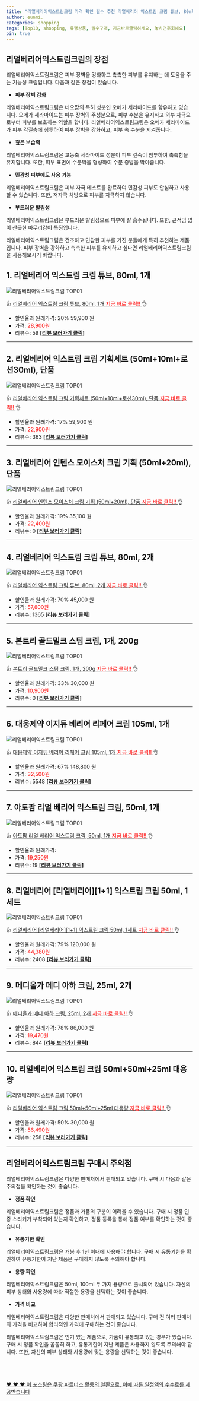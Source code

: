 ```yaml
---
title: "리얼베리어익스트림크림 가격 확인 필수 추천 리얼베리어 익스트림 크림 튜브, 80ml, 1개 비교 장점 구매가이드"
author: eunmi.
categories: shopping
tags: [Top10, shopping, 유행상품, 필수구매, 지금바로클릭하세요, 놓치면후회해요]
pin: true
---
```

**<h2>리얼베리어익스트림크림의 장점</h2>**

리얼베리어익스트림크림은 피부 장벽을 강화하고 촉촉한 피부를 유지하는 데 도움을 주는 기능성 크림입니다. 다음과 같은 장점이 있습니다.

* **피부 장벽 강화**

리얼베리어익스트림크림은 네오팜의 특허 성분인 오메가 세라마이드를 함유하고 있습니다. 오메가 세라마이드는 피부 장벽의 주성분으로, 피부 수분을 유지하고 외부 자극으로부터 피부를 보호하는 역할을 합니다. 리얼베리어익스트림크림은 오메가 세라마이드가 피부 각질층에 침투하여 피부 장벽을 강화하고, 피부 속 수분을 지켜줍니다.

* **깊은 보습력**

리얼베리어익스트림크림은 고농축 세라마이드 성분이 피부 깊숙이 침투하여 촉촉함을 유지합니다. 또한, 피부 표면에 수분막을 형성하여 수분 증발을 막아줍니다.

* **민감성 피부에도 사용 가능**

리얼베리어익스트림크림은 피부 자극 테스트를 완료하여 민감성 피부도 안심하고 사용할 수 있습니다. 또한, 저자극 처방으로 피부를 자극하지 않습니다.

* **부드러운 발림성**

리얼베리어익스트림크림은 부드러운 발림성으로 피부에 잘 흡수됩니다. 또한, 끈적임 없이 산뜻한 마무리감이 특징입니다.

리얼베리어익스트림크림은 건조하고 민감한 피부를 가진 분들에게 특히 추천하는 제품입니다. 피부 장벽을 강화하고 촉촉한 피부를 유지하고 싶다면 리얼베리어익스트림크림을 사용해보시기 바랍니다.

   

## 1. 리얼베리어 익스트림 크림 튜브, 80ml, 1개

![리얼베리어익스트림크림 TOP01](https://thumbnail7.coupangcdn.com/thumbnails/remote/230x230ex/image/retail/images/2022/09/20/9/2/c445de62-a715-4733-b0ff-faa6d4f4cdca.jpg)


👍 [리얼베리어 익스트림 크림 튜브, 80ml, 1개 <font color=red> 지금 바로 클릭!! </font> ](https://link.coupang.com/re/AFFSDP?lptag=AF3617701&subid=GithubCoopas&pageKey=6786602736&traceid=V0-153&itemId=15977228778&vendorItemId=83183218738) 👌 


- 할인율과 원래가격: 20%  59,900   원
- 가격: <span style='color:red'>28,900원</span>
- 리뷰수: 59  [**[리뷰 보러가기 클릭]**](https://link.coupang.com/re/AFFSDP?lptag=AF3617701&subid=GithubCoopas&pageKey=6786602736&traceid=V0-153&itemId=15977228778&vendorItemId=83183218738)

---


   

## 2. 리얼베리어 익스트림 크림 기획세트 (50ml+10ml+로션30ml), 단품

![리얼베리어익스트림크림 TOP01](https://thumbnail6.coupangcdn.com/thumbnails/remote/230x230ex/image/vendor_inventory/560e/b0e5e2f3aff85a5a6fbcc558bfc48a4024f6122ca5ba4b76b128932d8d4b.jpg)


👍 [리얼베리어 익스트림 크림 기획세트 (50ml+10ml+로션30ml), 단품 <font color=red> 지금 바로 클릭!! </font> ](https://link.coupang.com/re/AFFSDP?lptag=AF3617701&subid=GithubCoopas&pageKey=7558086778&traceid=V0-153&itemId=19906169604&vendorItemId=78182318458) 👌 


- 할인율과 원래가격: 17%  59,900   원
- 가격: <span style='color:red'>22,900원</span>
- 리뷰수: 363  [**[리뷰 보러가기 클릭]**](https://link.coupang.com/re/AFFSDP?lptag=AF3617701&subid=GithubCoopas&pageKey=7558086778&traceid=V0-153&itemId=19906169604&vendorItemId=78182318458)

---


   

## 3. 리얼베리어 인텐스 모이스처 크림 기획 (50ml+20ml), 단품

![리얼베리어익스트림크림 TOP01](https://thumbnail10.coupangcdn.com/thumbnails/remote/230x230ex/image/vendor_inventory/e6c2/8c73edd809912eeafe60b0c2d901135928ea9b876961470259a81f21ba43.jpg)


👍 [리얼베리어 인텐스 모이스처 크림 기획 (50ml+20ml), 단품 <font color=red> 지금 바로 클릭!! </font> ](https://link.coupang.com/re/AFFSDP?lptag=AF3617701&subid=GithubCoopas&pageKey=7643779163&traceid=V0-153&itemId=20318528302&vendorItemId=76565422269) 👌 


- 할인율과 원래가격: 19%  35,100   원
- 가격: <span style='color:red'>22,400원</span>
- 리뷰수: 0  [**[리뷰 보러가기 클릭]**](https://link.coupang.com/re/AFFSDP?lptag=AF3617701&subid=GithubCoopas&pageKey=7643779163&traceid=V0-153&itemId=20318528302&vendorItemId=76565422269)

---


   

## 4. 리얼베리어 익스트림 크림 튜브, 80ml, 2개

![리얼베리어익스트림크림 TOP01](https://thumbnail10.coupangcdn.com/thumbnails/remote/230x230ex/image/retail/images/db6ced83-6413-4414-9a8d-86ace5636c304560605259853028775.png)


👍 [리얼베리어 익스트림 크림 튜브, 80ml, 2개 <font color=red> 지금 바로 클릭!! </font> ](https://link.coupang.com/re/AFFSDP?lptag=AF3617701&subid=GithubCoopas&pageKey=6786602736&traceid=V0-153&itemId=18860178373&vendorItemId=86288054447) 👌 


- 할인율과 원래가격: 70%  45,000   원
- 가격: <span style='color:red'>57,800원</span>
- 리뷰수: 1365  [**[리뷰 보러가기 클릭]**](https://link.coupang.com/re/AFFSDP?lptag=AF3617701&subid=GithubCoopas&pageKey=6786602736&traceid=V0-153&itemId=18860178373&vendorItemId=86288054447)

---


   

## 5. 본트리 골드밀크 스팀 크림, 1개, 200g

![리얼베리어익스트림크림 TOP01](https://thumbnail10.coupangcdn.com/thumbnails/remote/230x230ex/image/retail/images/4788330822844213-b469c8fd-9d9b-4115-a791-232fa5439958.jpg)


👍 [본트리 골드밀크 스팀 크림, 1개, 200g <font color=red> 지금 바로 클릭!! </font> ](https://link.coupang.com/re/AFFSDP?lptag=AF3617701&subid=GithubCoopas&pageKey=7398916503&traceid=V0-153&itemId=3961693365&vendorItemId=3000382052) 👌 


- 할인율과 원래가격: 33%  30,000   원
- 가격: <span style='color:red'>10,900원</span>
- 리뷰수: 0  [**[리뷰 보러가기 클릭]**](https://link.coupang.com/re/AFFSDP?lptag=AF3617701&subid=GithubCoopas&pageKey=7398916503&traceid=V0-153&itemId=3961693365&vendorItemId=3000382052)

---


   

## 6. 대웅제약 이지듀 베리어 리페어 크림 105ml, 1개

![리얼베리어익스트림크림 TOP01](https://thumbnail7.coupangcdn.com/thumbnails/remote/230x230ex/image/vendor_inventory/33df/fc9090874dde573ba8155bb7955555235482b936862af08685f0ace6f9ab.jpg)


👍 [대웅제약 이지듀 베리어 리페어 크림 105ml, 1개 <font color=red> 지금 바로 클릭!! </font> ](https://link.coupang.com/re/AFFSDP?lptag=AF3617701&subid=GithubCoopas&pageKey=7670453398&traceid=V0-153&itemId=20460423496&vendorItemId=87359427879) 👌 


- 할인율과 원래가격: 67%  148,800   원
- 가격: <span style='color:red'>32,500원</span>
- 리뷰수: 5548  [**[리뷰 보러가기 클릭]**](https://link.coupang.com/re/AFFSDP?lptag=AF3617701&subid=GithubCoopas&pageKey=7670453398&traceid=V0-153&itemId=20460423496&vendorItemId=87359427879)

---


   

## 7. 아토팜 리얼 베리어 익스트림 크림, 50ml, 1개

![리얼베리어익스트림크림 TOP01](https://thumbnail6.coupangcdn.com/thumbnails/remote/230x230ex/image/vendor_inventory/ddc9/66c65888beecb839760de5227f6075c67309bbbd50376d8ac394e2b3462d.jpg)


👍 [아토팜 리얼 베리어 익스트림 크림, 50ml, 1개 <font color=red> 지금 바로 클릭!! </font> ](https://link.coupang.com/re/AFFSDP?lptag=AF3617701&subid=GithubCoopas&pageKey=6741353646&traceid=V0-153&itemId=15737848167&vendorItemId=87381775354) 👌 


- 할인율과 원래가격: 
- 가격: <span style='color:red'>19,250원</span>
- 리뷰수: 19  [**[리뷰 보러가기 클릭]**](https://link.coupang.com/re/AFFSDP?lptag=AF3617701&subid=GithubCoopas&pageKey=6741353646&traceid=V0-153&itemId=15737848167&vendorItemId=87381775354)

---


   

## 8. 리얼베리어 [리얼베리어][1+1] 익스트림 크림 50ml, 1세트

![리얼베리어익스트림크림 TOP01](https://thumbnail7.coupangcdn.com/thumbnails/remote/230x230ex/image/vendor_inventory/3379/f7a5cc6d512af978c558829196538732dc8a30eade9cc6ea9fa6c7860f37.PNG)


👍 [리얼베리어 [리얼베리어][1+1] 익스트림 크림 50ml, 1세트 <font color=red> 지금 바로 클릭!! </font> ](https://link.coupang.com/re/AFFSDP?lptag=AF3617701&subid=GithubCoopas&pageKey=6649959096&traceid=V0-153&itemId=15233022519&vendorItemId=83904984504) 👌 


- 할인율과 원래가격: 79%  120,000   원
- 가격: <span style='color:red'>44,380원</span>
- 리뷰수: 2408  [**[리뷰 보러가기 클릭]**](https://link.coupang.com/re/AFFSDP?lptag=AF3617701&subid=GithubCoopas&pageKey=6649959096&traceid=V0-153&itemId=15233022519&vendorItemId=83904984504)

---


   

## 9. 메디올가 메디 아하 크림, 25ml, 2개

![리얼베리어익스트림크림 TOP01](https://thumbnail6.coupangcdn.com/thumbnails/remote/230x230ex/image/vendor_inventory/4e6e/75fd9173d47a9964a8b0152540a00fe0976c79853b26271b08bb9837b87d.jpg)


👍 [메디올가 메디 아하 크림, 25ml, 2개 <font color=red> 지금 바로 클릭!! </font> ](https://link.coupang.com/re/AFFSDP?lptag=AF3617701&subid=GithubCoopas&pageKey=6303080893&traceid=V0-153&itemId=18220718382&vendorItemId=86013967346) 👌 


- 할인율과 원래가격: 78%  86,000   원
- 가격: <span style='color:red'>19,470원</span>
- 리뷰수: 844  [**[리뷰 보러가기 클릭]**](https://link.coupang.com/re/AFFSDP?lptag=AF3617701&subid=GithubCoopas&pageKey=6303080893&traceid=V0-153&itemId=18220718382&vendorItemId=86013967346)

---


   

## 10. 리얼베리어 익스트림 크림 50ml+50ml+25ml 대용량

![리얼베리어익스트림크림 TOP01](https://thumbnail8.coupangcdn.com/thumbnails/remote/230x230ex/image/vendor_inventory/f764/160c293ea79de0606daf93f36b6a1a5c1a08cd6bf6a14e93ebedf76b6854.PNG)


👍 [리얼베리어 익스트림 크림 50ml+50ml+25ml 대용량 <font color=red> 지금 바로 클릭!! </font> ](https://link.coupang.com/re/AFFSDP?lptag=AF3617701&subid=GithubCoopas&pageKey=6912057208&traceid=V0-153&itemId=16661286482&vendorItemId=83844939660) 👌 


- 할인율과 원래가격: 50%  30,000   원
- 가격: <span style='color:red'>56,490원</span>
- 리뷰수: 258  [**[리뷰 보러가기 클릭]**](https://link.coupang.com/re/AFFSDP?lptag=AF3617701&subid=GithubCoopas&pageKey=6912057208&traceid=V0-153&itemId=16661286482&vendorItemId=83844939660)

---
**<h2>리얼베리어익스트림크림 구매시 주의점</h2>**

리얼베리어익스트림크림은 다양한 판매처에서 판매되고 있습니다. 구매 시 다음과 같은 주의점을 확인하는 것이 좋습니다.

* **정품 확인**

리얼베리어익스트림크림은 정품과 가품의 구분이 어려울 수 있습니다. 구매 시 정품 인증 스티커가 부착되어 있는지 확인하고, 정품 등록을 통해 정품 여부를 확인하는 것이 좋습니다.

* **유통기한 확인**

리얼베리어익스트림크림은 개봉 후 1년 이내에 사용해야 합니다. 구매 시 유통기한을 확인하여 유통기한이 지난 제품은 구매하지 않도록 주의해야 합니다.

* **용량 확인**

리얼베리어익스트림크림은 50ml, 100ml 두 가지 용량으로 출시되어 있습니다. 자신의 피부 상태와 사용량에 따라 적절한 용량을 선택하는 것이 좋습니다.

* **가격 비교**

리얼베리어익스트림크림은 다양한 판매처에서 판매되고 있습니다. 구매 전 여러 판매처의 가격을 비교하여 합리적인 가격에 구매하는 것이 좋습니다.

리얼베리어익스트림크림은 인기 있는 제품으로, 가품이 유통되고 있는 경우가 있습니다. 구매 시 정품 확인을 꼼꼼히 하고, 유통기한이 지난 제품은 사용하지 않도록 주의해야 합니다. 또한, 자신의 피부 상태와 사용량에 맞는 용량을 선택하는 것이 좋습니다.<br><br><br><br><br> [ ❤ ❤ ❤ 이 포스팅은 쿠팡 파트너스 활동의 일환으로, 이에 따른 일정액의 수수료를 제공받습니다](https://link.coupang.com/a/bcEFyh)